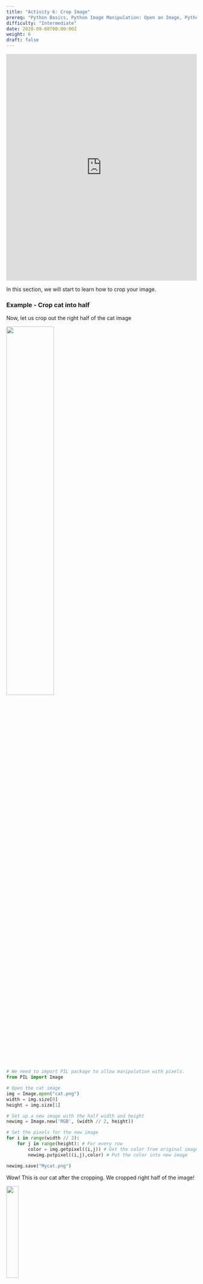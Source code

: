 ```yaml
---
title: "Activity 6: Crop Image"
prereq: "Python Basics, Python Image Manipulation: Open an Image, Python Pixel: Colors and Pixels"
difficulty: "Intermediate"
date: 2020-09-08T00:00:00Z
weight: 6
draft: false
---
```


<iframe width="100%" height="600px" src="https://www.youtube.com/embed/X2AoHSdQOLo" frameborder="0" allow="accelerometer; autoplay; encrypted-media; gyroscope; picture-in-picture" allowfullscreen></iframe>

In this section, we will start to learn how to crop your image.

### Example - Crop cat into half

Now, let us crop out the right half of the cat image
  
<img src="../../media/cat.png" width=50%>

```python
# We need to import PIL package to allow manipulation with pixels.
from PIL import Image

# Open the cat image
img = Image.open("cat.png")
width = img.size[0] 
height = img.size[1] 

# Set up a new image with the half width and height
newimg = Image.new('RGB', (width // 2, height))

# Set the pixels for the new image
for i in range(width // 2):    
    for j in range(height): # For every row
        color = img.getpixel((i,j)) # Get the color from original image
        newimg.putpixel((i,j),color) # Put the color into new image

newimg.save("Mycat.png")
```

Wow! This is our cat after the cropping. We cropped right half of the image!

<img src="../../media/halfcat.png" width=25%>

### Example - Crop out the central piece

Let us crop the cat image to have only the center part!

<img src="../../media/cat.png" width=50%>

```python
# We need to import PIL package to allow manipulation with pixels.
from PIL import Image

# Open the cat image
img = Image.open("cat.png")
width = img.size[0]
height = img.size[1]

# Set up a new image with the half width and half height
newimg = Image.new('RGB', (width // 2, height // 2))

# Set the pixel for the new image
for i in range(width // 4, (width // 4) * 3): # Let's get the first 1/4th width of the image to last 1/4th width of the image    
    for j in range(height // 4, (height // 4) * 3): # For every row
        color = img.getpixel((i,j)) # Get the color from original image
        newimg.putpixel((i - width // 4, j - height // 4), color) # Put the color into new image

newimg.save("Mycat.png")
```

Wow! This is our cat after cropping.
<img src="../../media/cropcat.png" width=25%>

### Challenge - Crop image based on your own choice

It's now your turn to crop whichever part you want on the cute cat! Exciting！
<iframe height="600px" width="100%" src="https://repl.it/@nuevofoundation/Python-Pixel-Activity6?lite=true" scrolling="no" frameborder="no" allowtransparency="true" allowfullscreen="true" sandbox="allow-forms allow-pointer-lock allow-popups allow-same-origin allow-scripts allow-modals"></iframe>
